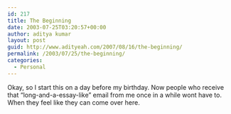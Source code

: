 ```yaml
---
id: 217
title: The Beginning
date: 2003-07-25T03:20:57+00:00
author: aditya kumar
layout: post
guid: http://www.adityeah.com/2007/08/16/the-beginning/
permalink: /2003/07/25/the-beginning/
categories:
  - Personal
---
```

Okay, so I start this on a day before my birthday. Now people who receive that &#8220;long-and-a-essay-like&#8221; email from me once in a while wont have to. When they feel like they can come over here.
